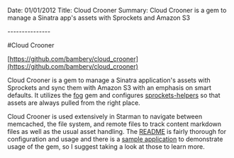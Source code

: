 Date: 01/01/2012
Title: Cloud Crooner 
Summary: Cloud Crooner is a gem to manage a Sinatra app's assets with Sprockets and Amazon S3

*-----*-----*-----*

#Cloud Crooner

[https://github.com/bambery/cloud_crooner](https://github.com/bambery/cloud_crooner)

Cloud Crooner is a gem to manage a Sinatra application's assets with Sprockets and sync them with Amazon S3 with an emphasis on smart defaults. It utilizes the [fog](https://github.com/fog/fog) gem and configures [sprockets-helpers](https://github.com/petebrowne/sprockets-helpers) so that assets are always pulled from the right place. 

Cloud Crooner is used extensively in Starman to navigate between memcached, the file system, and remote files to track content markdown files as well as the usual asset handling. The [README](https://github.com/bambery/cloud_crooner/blob/master/README.md) is fairly thorough for configuration and usage and there is a [sample application](https://github.com/bambery/cloud_crooner_example) to demonstrate usage of the gem, so I suggest taking a look at those to learn more. 
